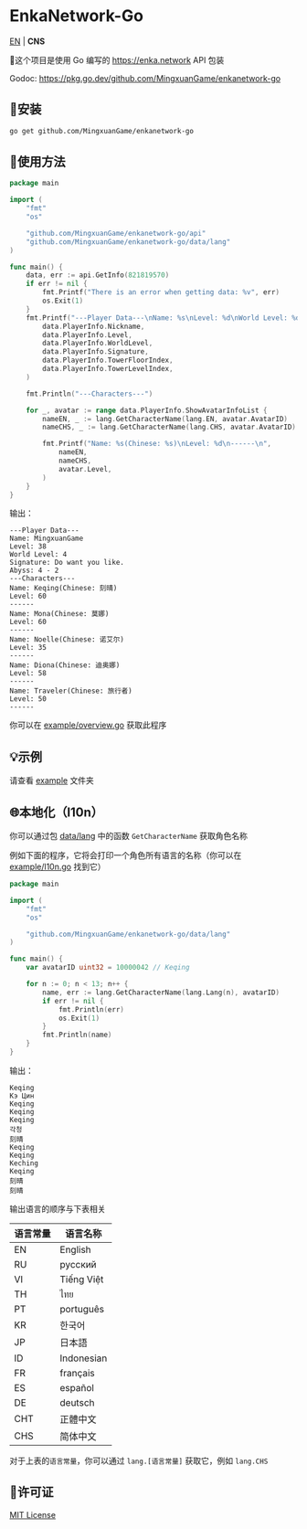 # EnkaNetwork-Go

[EN](README.md) | **CNS**

🎉这个项目是使用 Go 编写的 https://enka.network API 包装

Godoc: https://pkg.go.dev/github.com/MingxuanGame/enkanetwork-go
## 🚩安装

```bash
go get github.com/MingxuanGame/enkanetwork-go
```

## 🚀使用方法

```go
package main

import (
	"fmt"
	"os"

	"github.com/MingxuanGame/enkanetwork-go/api"
	"github.com/MingxuanGame/enkanetwork-go/data/lang"
)

func main() {
	data, err := api.GetInfo(821819570)
	if err != nil {
		fmt.Printf("There is an error when getting data: %v", err)
		os.Exit(1)
	}
	fmt.Printf("---Player Data---\nName: %s\nLevel: %d\nWorld Level: %d\nSignature: %s\nAbyss: %d - %d\n",
		data.PlayerInfo.Nickname,
		data.PlayerInfo.Level,
		data.PlayerInfo.WorldLevel,
		data.PlayerInfo.Signature,
		data.PlayerInfo.TowerFloorIndex,
		data.PlayerInfo.TowerLevelIndex,
	)

	fmt.Println("---Characters---")

	for _, avatar := range data.PlayerInfo.ShowAvatarInfoList {
		nameEN, _ := lang.GetCharacterName(lang.EN, avatar.AvatarID)
		nameCHS, _ := lang.GetCharacterName(lang.CHS, avatar.AvatarID)

		fmt.Printf("Name: %s(Chinese: %s)\nLevel: %d\n------\n",
			nameEN,
			nameCHS,
			avatar.Level,
		)
	}
}
```

输出：

```
---Player Data---
Name: MingxuanGame
Level: 38
World Level: 4
Signature: Do want you like.
Abyss: 4 - 2
---Characters---
Name: Keqing(Chinese: 刻晴)
Level: 60
------
Name: Mona(Chinese: 莫娜)
Level: 60
------
Name: Noelle(Chinese: 诺艾尔)
Level: 35
------
Name: Diona(Chinese: 迪奥娜)
Level: 58
------
Name: Traveler(Chinese: 旅行者)
Level: 50
------
```

你可以在 [example/overview.go](example/overview.go) 获取此程序

## 💡示例

请查看 [example](example/) 文件夹

## 🌐本地化（l10n）

你可以通过包 [data/lang](data/lang/) 中的函数 `GetCharacterName` 获取角色名称

例如下面的程序，它将会打印一个角色所有语言的名称（你可以在 [example/l10n.go](example/l10n.go) 找到它）

```go
package main

import (
	"fmt"
	"os"

	"github.com/MingxuanGame/enkanetwork-go/data/lang"
)

func main() {
	var avatarID uint32 = 10000042 // Keqing

	for n := 0; n < 13; n++ {
		name, err := lang.GetCharacterName(lang.Lang(n), avatarID)
		if err != nil {
			fmt.Println(err)
			os.Exit(1)
		}
		fmt.Println(name)
	}
}
```

输出：

```
Keqing
Кэ Цин
Keqing
Keqing
Keqing
각청
刻晴
Keqing
Keqing
Keching
Keqing
刻晴
刻晴
```

输出语言的顺序与下表相关

| 语言常量 | 语言名称   |
|----------|------------|
| EN       | English    |
| RU       | русский    |
| VI       | Tiếng Việt |
| TH       | ไทย        |
| PT       | português  |
| KR       | 한국어     |
| JP       | 日本語     |
| ID       | Indonesian |
| FR       | français   |
| ES       | español    |
| DE       | deutsch    |
| CHT      | 正體中文   |
| CHS      | 简体中文   |

对于上表的`语言常量`，你可以通过 `lang.[语言常量]` 获取它，例如 `lang.CHS`

## 📄许可证

[MIT License](LICENSE)
